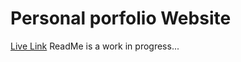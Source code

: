 # Personal porfolio Website

[Live Link](https://www.jaramillo.dev/)
ReadMe is a work in progress...
